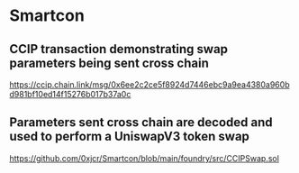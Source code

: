 # Smartcon

## CCIP transaction demonstrating swap parameters being sent cross chain
https://ccip.chain.link/msg/0x6ee2c2ce5f8924d7446ebc9a9ea4380a960bd981bf10ed14f15276b017b37a0c

## Parameters sent cross chain are decoded and used to perform a UniswapV3 token swap
https://github.com/0xjcr/Smartcon/blob/main/foundry/src/CCIPSwap.sol